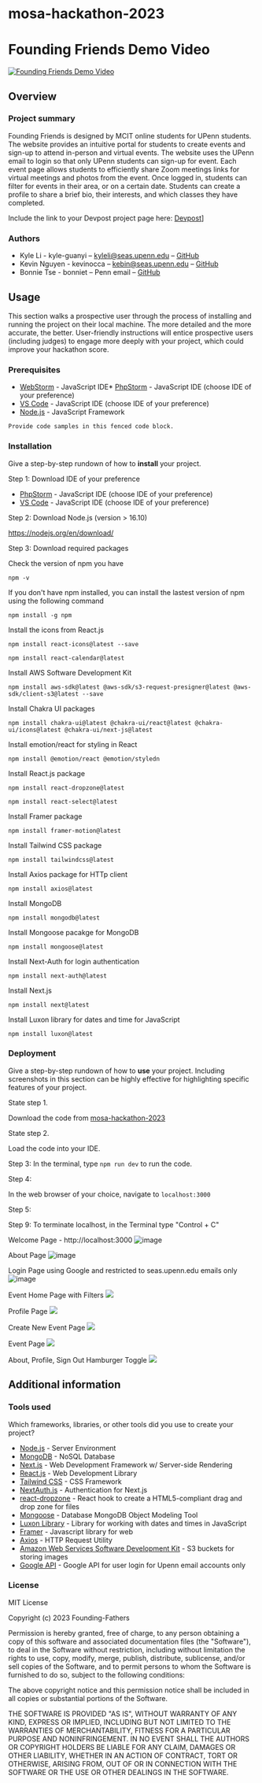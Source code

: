 # mosa-hackathon-2023

# Founding Friends Demo Video
[![Founding Friends Demo Video](https://img.youtube.com/vi/UquxE1sai_0/0.jpg)](https://www.youtube.com/watch?v=UquxE1sai_0)


## Overview

### Project summary

Founding Friends is designed by MCIT online students for UPenn students. The website provides an intuitive portal for students to create events and sign-up to attend in-person and virtual events. The website uses the UPenn email to login so that only UPenn students can sign-up for event. Each event page allows students to efficiently share Zoom meetings links for virtual meetings and photos from the event. Once logged in, students can filter for events in their area, or on a certain date. Students can create a profile to share a brief bio, their interests, and which classes they have completed. 

Include the link to your Devpost project page here: [Devpost](https://devpost.com/software/founding-friends)]

### Authors

* Kyle Li - kyle-guanyi – kyleli@seas.upenn.edu – [GitHub](https://github.com/kyle-guanyi)
* Kevin Nguyen - kevinocca – kebin@seas.upenn.edu – [GitHub](https://github.com/kebinjpeg)
* Bonnie Tse - bonniet – Penn email – [GitHub](https://github.com/bonniewt)

## Usage

This section walks a prospective user through the process of installing and running the project on their local machine. The more detailed and the more accurate, the better. User-friendly instructions will entice prospective users (including judges) to engage more deeply with your project, which could improve your hackathon score.

### Prerequisites

* [WebStorm](https://www.jetbrains.com/webstorm/) - JavaScript IDE* [PhpStorm]((https://www.jetbrains.com/phpstorm/)) - JavaScript IDE (choose IDE of your preference)
* [VS Code](https://code.visualstudio.com/) - JavaScript IDE (choose IDE of your preference)
* [Node.js](https://nodejs.org/en/download/) - JavaScript Framework
```
Provide code samples in this fenced code block.
```

### Installation

Give a step-by-step rundown of how to **install** your project.

Step 1: Download IDE of your preference

* [PhpStorm]((https://www.jetbrains.com/phpstorm/)) - JavaScript IDE (choose IDE of your preference)
* [VS Code](https://code.visualstudio.com/) - JavaScript IDE (choose IDE of your preference)

Step 2: Download Node.js (version > 16.10)

https://nodejs.org/en/download/

Step 3: Download required packages

Check the version of npm you have

``` npm -v ```

If you don't have npm installed, you can install the lastest version of npm using the following command

```npm install -g npm```

Install the icons from React.js 

```npm install react-icons@latest --save```

```npm install react-calendar@latest``` 

Install AWS Software Development Kit

```npm install aws-sdk@latest @aws-sdk/s3-request-presigner@latest @aws-sdk/client-s3@latest --save```

Install Chakra UI packages

```npm install chakra-ui@latest @chakra-ui/react@latest @chakra-ui/icons@latest @chakra-ui/next-js@latest```

Install emotion/react for styling in React

```npm install @emotion/react @emotion/styledn```

Install React.js package

```npm install react-dropzone@latest``` 

```npm install react-select@latest```

Install Framer package

```npm install framer-motion@latest``` 

Install Tailwind CSS package

```npm install tailwindcss@latest```

Install Axios package for HTTp client

```npm install axios@latest```

Install MongoDB

```npm install mongodb@latest```

Install Mongoose pacakge for MongoDB

```npm install mongoose@latest``` 

Install Next-Auth for login authentication

```npm install next-auth@latest```

Install Next.js

```npm install next@latest```

Install Luxon library for dates and time for JavaScript

```npm install luxon@latest```

### Deployment

Give a step-by-step rundown of how to **use** your project. Including screenshots in this section can be highly effective for highlighting specific features of your project.

State step 1.

Download the code from [mosa-hackathon-2023](https://github.com/kyle-guanyi/mosa-hackathon-2023)

State step 2.

Load the code into your IDE. 

Step 3:
In the terminal, type `npm run dev` to run the code.

Step 4: 

In the web browser of your choice, navigate to `localhost:3000`

Step 5: 

Step 9: To terminate localhost, in the Terminal type "Control + C"

Welcome Page - http://localhost:3000
![image](https://github.com/bonniewt/mosa-hackathon-2023/blob/main/public/assets/slide%20images/welcome-page.png)

About Page
![image](https://github.com/bonniewt/mosa-hackathon-2023/blob/main/public/assets/slide%20images/about-page.png)

Login Page using Google and restricted to seas.upenn.edu emails only
![image](https://github.com/bonniewt/mosa-hackathon-2023/blob/main/public/assets/slide%20images/log-in-page.png)

Event Home Page with Filters
![](https://github.com/bonniewt/mosa-hackathon-2023/blob/main/public/assets/gifs/filter.gif)

Profile Page
![](https://github.com/bonniewt/mosa-hackathon-2023/blob/main/public/assets/gifs/profile-page.gif)

Create New Event Page
![](https://github.com/bonniewt/mosa-hackathon-2023/blob/main/public/assets/gifs/create-event.gif)

Event Page
![](https://github.com/bonniewt/mosa-hackathon-2023/blob/main/public/assets/gifs/event-page.gif)

About, Profile, Sign Out Hamburger Toggle
![](https://github.com/bonniewt/mosa-hackathon-2023/blob/main/public/assets/gifs/hamburger.gif)


## Additional information

### Tools used

Which frameworks, libraries, or other tools did you use to create your project?

* [Node.js](https://nodejs.org/en/about/) - Server Environment
* [MongoDB](https://www.mongodb.com/) - NoSQL Database
* [Next.js](https://nextjs.org/) - Web Development Framework w/ Server-side Rendering
* [React.js](https://reactjs.org/) - Web Development Library
* [Tailwind CSS](https://tailwindcss.com/) - CSS Framework
* [NextAuth.js](https://next-auth.js.org/) - Authentication for Next.js
* [react-dropzone](https://react-dropzone.js.org/) - React hook to create a HTML5-compliant drag and drop zone for files
* [Mongoose](https://www.npmjs.com/package/mongoose) - Database MongoDB Object Modeling Tool
* [Luxon Library](https://www.npmjs.com/package/luxon) - Library for working with dates and times in JavaScript
* [Framer](https://www.framer.com/about/) - Javascript library for web
* [Axios](https://axios-http.com/) - HTTP Request Utility
* [Amazon Web Services Software Development Kit](https://aws.amazon.com/developer/tools/) - S3 buckets for storing images
* [Google API](https://cloud.google.com/?hl=en) - Google API for user login for Upenn email accounts only


### License

MIT License

Copyright (c) 2023 Founding-Fathers

Permission is hereby granted, free of charge, to any person obtaining a copy
of this software and associated documentation files (the "Software"), to deal
in the Software without restriction, including without limitation the rights
to use, copy, modify, merge, publish, distribute, sublicense, and/or sell
copies of the Software, and to permit persons to whom the Software is
furnished to do so, subject to the following conditions:

The above copyright notice and this permission notice shall be included in all
copies or substantial portions of the Software.

THE SOFTWARE IS PROVIDED "AS IS", WITHOUT WARRANTY OF ANY KIND, EXPRESS OR
IMPLIED, INCLUDING BUT NOT LIMITED TO THE WARRANTIES OF MERCHANTABILITY,
FITNESS FOR A PARTICULAR PURPOSE AND NONINFRINGEMENT. IN NO EVENT SHALL THE
AUTHORS OR COPYRIGHT HOLDERS BE LIABLE FOR ANY CLAIM, DAMAGES OR OTHER
LIABILITY, WHETHER IN AN ACTION OF CONTRACT, TORT OR OTHERWISE, ARISING FROM,
OUT OF OR IN CONNECTION WITH THE SOFTWARE OR THE USE OR OTHER DEALINGS IN THE
SOFTWARE.
